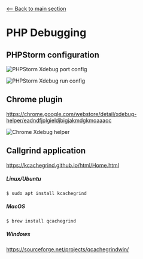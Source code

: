 [<-- Back to main section](../README.md)

# PHP Debugging

## PHPStorm configuration

![PHPStorm Xdebug port config](./assets/phpstorm-xdebug-port-config.png)

![PHPStorm Xdebug run config](./assets/phpstorm-xdebug-server-config.png)

## Chrome plugin

https://chrome.google.com/webstore/detail/xdebug-helper/eadndfjplgieldjbigjakmdgkmoaaaoc

![Chrome Xdebug helper](./assets/chrome-xdebug-helper.png)

## Callgrind application

https://kcachegrind.github.io/html/Home.html

##### Linux/Ubuntu

```
$ sudo apt install kcachegrind
```
 
##### MacOS

```
$ brew install qcachegrind
```

##### Windows

https://sourceforge.net/projects/qcachegrindwin/
